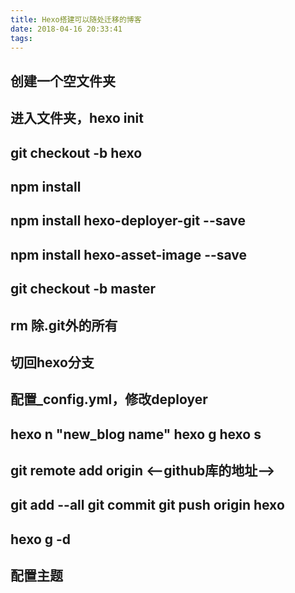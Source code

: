 ```yaml
---
title: Hexo搭建可以随处迁移的博客
date: 2018-04-16 20:33:41
tags:
---
```


## 创建一个空文件夹

## 进入文件夹，hexo init

## git checkout -b hexo

## npm install

## npm install hexo-deployer-git --save

## npm install hexo-asset-image --save

## git checkout -b master

## rm 除.git外的所有

## 切回hexo分支

## 配置_config.yml，修改deployer

## hexo n "new_blog name" hexo g hexo s

## git remote add origin <--github库的地址-->
## git add --all git commit git push origin hexo

## hexo g -d

##

## 配置主题

## 
